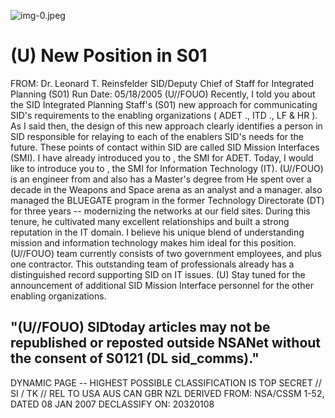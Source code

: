 ![img-0.jpeg](img-0.jpeg)

# (U) New Position in S01 

FROM: Dr. Leonard T. Reinsfelder
SID/Deputy Chief of Staff for Integrated Planning (S01)
Run Date: 05/18/2005
(U//FOUO) Recently, I told you about the SID Integrated Planning Staff's (S01) new approach for communicating SID's requirements to the enabling organizations ( ADET ., ITD ., LF \& HR ). As I said then, the design of this new approach clearly identifies a person in SID responsible for relaying to each of the enablers SID's needs for the future. These points of contact within SID are called SID Mission Interfaces (SMI). I have already introduced you to , the SMI for ADET. Today, I would like to introduce you to , the SMI for Information Technology (IT).
(U//FOUO) is an engineer from and also has a Master's degree from He spent over a decade in the Weapons and Space arena as an analyst and a manager. also managed the BLUEGATE program in the former Technology Directorate (DT) for three years -- modernizing the networks at our field sites. During this tenure, he cultivated many excellent relationships and built a strong reputation in the IT domain. I believe his unique blend of understanding mission and information technology makes him ideal for this position.
(U//FOUO) team currently consists of two government employees, and plus one contractor. This outstanding team of professionals already has a distinguished record supporting SID on IT issues.
(U) Stay tuned for the announcement of additional SID Mission Interface personnel for the other enabling organizations.

## "(U//FOUO) SIDtoday articles may not be republished or reposted outside NSANet without the consent of S0121 (DL sid_comms)."

DYNAMIC PAGE -- HIGHEST POSSIBLE CLASSIFICATION IS TOP SECRET // SI / TK // REL TO USA AUS CAN GBR NZL DERIVED FROM: NSA/CSSM 1-52, DATED 08 JAN 2007 DECLASSIFY ON: 20320108
